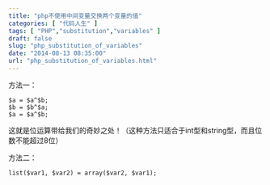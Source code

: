 ```yaml
---
title: "php不使用中间变量交换两个变量的值"
categories: [ "代码人生" ]
tags: [ "PHP","substitution","variables" ]
draft: false
slug: "php_substitution_of_variables"
date: "2014-08-13 08:35:00"
url: "php_substitution_of_variables.html"
---
```


方法一：

    $a = $a^$b;
    $b = $b^$a;
    $a = $a^$b;

这就是位运算带给我们的奇妙之处！（这种方法只适合于int型和string型，而且位数不能超过8位）

方法二：


    list($var1, $var2) = array($var2, $var1);

